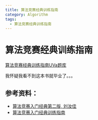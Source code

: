 ```yaml
---
title: 算法竞赛经典训练指南
category: Algorithm
tags:
  - 算法竞赛经典训练指南
---
```


# 算法竞赛经典训练指南

[算法竞赛经典训练指南UVa题库](https://onlinejudge.org/index.php?option=com_onlinejudge&Itemid=8&category=442)

我怀疑我看不到这本书就毕业了。。。

## 参考资料：
- [算法竞赛入门经典第二版, 刘汝佳](https://book.douban.com/subject/25902102/)
- [算法竞赛入门经典训练指南](https://book.douban.com/subject/20254543/)
